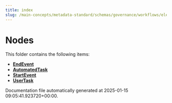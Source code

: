 ```yaml
---
title: index
slug: /main-concepts/metadata-standard/schemas/governance/workflows/elements/nodes
---
```


# Nodes

This folder contains the following items:

- [**EndEvent**](/main-concepts/metadata-standard/schemas/governance/workflows/elements/nodes/endevent)
- [**AutomatedTask**](/main-concepts/metadata-standard/schemas/governance/workflows/elements/nodes/automatedtask)
- [**StartEvent**](/main-concepts/metadata-standard/schemas/governance/workflows/elements/nodes/startevent)
- [**UserTask**](/main-concepts/metadata-standard/schemas/governance/workflows/elements/nodes/usertask)


Documentation file automatically generated at 2025-01-15 09:05:41.923720+00:00.
